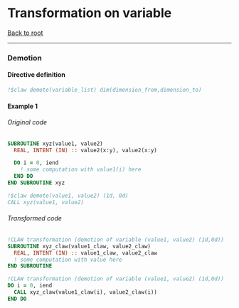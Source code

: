 # Transformation on variable
<!--- TODO all reflexion and definition --->
[Back to root](https://github.com/clementval/claw-definition)

---

### Demotion
#### Directive definition
```fortran
!$claw demote(variable_list) dim(dimension_from,dimension_to)
```

#### Example 1
###### Original code
```fortran
SUBROUTINE xyz(value1, value2)
  REAL, INTENT (IN) :: value2(x:y), value2(x:y)

  DO i = 0, iend
    ! some computation with value1(i) here
  END DO
END SUBROUTINE xyz

!$claw demote(value1, value2) (1d, 0d)
CALL xyz(value1, value2)
```

###### Transformed code
```fortran
!CLAW transformation (demotion of variable (value1, value2) (1d,0d))
SUBROUTINE xyz_claw(value1_claw, value2_claw)
  REAL, INTENT (IN) :: value1_claw, value2_claw
  ! some computation with value here
END SUBROUTINE

!CLAW transformation (demotion of variable (value1, value2) (1d,0d))
DO i = 0, iend
  CALL xyz_claw(value1_claw(i), value2_claw(i))
END DO
```
